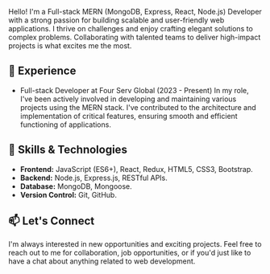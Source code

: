 Hello! I'm a Full-stack MERN (MongoDB, Express, React, Node.js) Developer with a strong passion for building scalable and user-friendly web applications. I thrive on challenges and enjoy crafting elegant solutions to complex problems. Collaborating with talented teams to deliver high-impact projects is what excites me the most.

## 💼 Experience

- Full-stack Developer at Four Serv Global (2023 - Present)
  In my role, I've been actively involved in developing and maintaining various projects using the MERN stack. I've contributed to the architecture and implementation of critical features, ensuring smooth and efficient functioning of applications.

## 🌱 Skills & Technologies

- **Frontend:** JavaScript (ES6+), React, Redux, HTML5, CSS3, Bootstrap.
- **Backend:** Node.js, Express.js, RESTful APIs.
- **Database:** MongoDB, Mongoose.
- **Version Control:** Git, GitHub.

## 📫 Let's Connect

I'm always interested in new opportunities and exciting projects. Feel free to reach out to me for collaboration, job opportunities, or if you'd just like to have a chat about anything related to web development.
